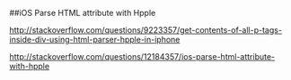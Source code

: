 ##iOS Parse HTML attribute with Hpple



http://stackoverflow.com/questions/9223357/get-contents-of-all-p-tags-inside-div-using-html-parser-hpple-in-iphone


http://stackoverflow.com/questions/12184357/ios-parse-html-attribute-with-hpple